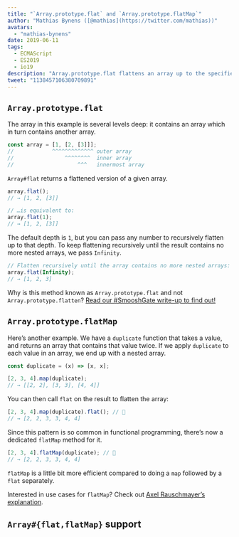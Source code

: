 ```yaml
---
title: "`Array.prototype.flat` and `Array.prototype.flatMap`"
author: "Mathias Bynens ([@mathias](https://twitter.com/mathias))"
avatars: 
  - "mathias-bynens"
date: 2019-06-11
tags: 
  - ECMAScript
  - ES2019
  - io19
description: "Array.prototype.flat flattens an array up to the specified depth. Array.prototype.flatMap is equivalent to doing a map followed by a flat separately."
tweet: "1138457106380709891"
---
```

## `Array.prototype.flat`

The array in this example is several levels deep: it contains an array which in turn contains another array.

```js
const array = [1, [2, [3]]];
//            ^^^^^^^^^^^^^ outer array
//                ^^^^^^^^  inner array
//                    ^^^   innermost array
```

`Array#flat` returns a flattened version of a given array.

```js
array.flat();
// → [1, 2, [3]]

// …is equivalent to:
array.flat(1);
// → [1, 2, [3]]
```
<!-- truncate -->
The default depth is `1`, but you can pass any number to recursively flatten up to that depth. To keep flattening recursively until the result contains no more nested arrays, we pass `Infinity`.

```js
// Flatten recursively until the array contains no more nested arrays:
array.flat(Infinity);
// → [1, 2, 3]
```

Why is this method known as `Array.prototype.flat` and not `Array.prototype.flatten`? [Read our #SmooshGate write-up to find out!](https://developers.google.com/web/updates/2018/03/smooshgate)

## `Array.prototype.flatMap`

Here’s another example. We have a `duplicate` function that takes a value, and returns an array that contains that value twice. If we apply `duplicate` to each value in an array, we end up with a nested array.

```js
const duplicate = (x) => [x, x];

[2, 3, 4].map(duplicate);
// → [[2, 2], [3, 3], [4, 4]]
```

You can then call `flat` on the result to flatten the array:

```js
[2, 3, 4].map(duplicate).flat(); // 🐌
// → [2, 2, 3, 3, 4, 4]
```

Since this pattern is so common in functional programming, there’s now a dedicated `flatMap` method for it.

```js
[2, 3, 4].flatMap(duplicate); // 🚀
// → [2, 2, 3, 3, 4, 4]
```

`flatMap` is a little bit more efficient compared to doing a `map` followed by a `flat` separately.

Interested in use cases for `flatMap`? Check out [Axel Rauschmayer’s explanation](https://exploringjs.com/impatient-js/ch_arrays.html#flatmap-mapping-to-zero-or-more-values).

## `Array#{flat,flatMap}` support

<feature-support chrome="69 /blog/v8-release-69#javascript-language-features"
                 firefox="62"
                 safari="12"
                 nodejs="11"
                 babel="yes https://github.com/zloirock/core-js#ecmascript-array"></feature-support>

